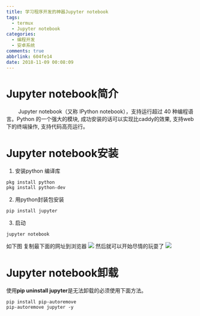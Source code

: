 ```yaml
---
title: 学习程序开发的神器Jupyter notebook
tags:
  - termux
  - Jupyter notebook
categories:
  - 编程开发
  - 安卓系统
comments: true
abbrlink: 604fe14
date: 2018-11-09 00:08:09
---
```

Jupyter notebook简介
====
&emsp;&emsp; Jupyter notebook（又称 IPython notebook），支持运行超过 40 种编程语言。Python 的一个强大的模块, 成功安装的话可以实现比caddy的效果, 支持web下的终端操作, 支持代码高亮运行。
<escape><!-- more --></escape>
# Jupyter notebook安装
1. 安装python 编译库
```
pkg install python
pkg install python-dev
```
2. 用python封装包安装
```
pip install jupyter
```
3. 启动
```
jupyter notebook
```
如下图
复制最下面的网址到浏览器
![](1.jpg)
然后就可以开始尽情的玩耍了
![](2.jpg)
# Jupyter notebook卸载
使用**pip uninstall jupyter**是无法卸载的必须使用下面方法。
```
pip install pip-autoremove
pip-autoremove jupyter -y
```